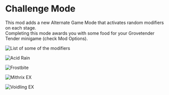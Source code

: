 # Challenge Mode
This mod adds a new Alternate Game Mode that activates random modifiers on each stage.  
Completing this mode awards you with some food for your Grovetender Tender minigame (check Mod Options).  
  
![List of some of the modifiers](https://files.catbox.moe/v8ux5g.png)  
   
![Acid Rain](https://files.catbox.moe/pnlm1x.png)  
  
![Frostbite](https://files.catbox.moe/g0xie6.png)  
  
![Mithrix EX](https://files.catbox.moe/q06q2a.png)  
  
![Voidling EX](https://files.catbox.moe/sg6rmw.png)  
  
